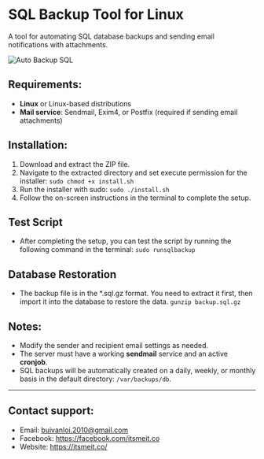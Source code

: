 # SQL Backup Tool for Linux
A tool for automating SQL database backups and sending email notifications with attachments.

![Auto Backup SQL](https://itsmeit.co/wp-content/uploads/2025/01/auto-sql-backups.png)

## Requirements:
- **Linux** or Linux-based distributions
- **Mail service**: Sendmail, Exim4, or Postfix (required if sending email attachments)

## Installation:

1. Download and extract the ZIP file.
2. Navigate to the extracted directory and set execute permission for the installer:
   `sudo chmod +x install.sh`
3. Run the installer with sudo: `sudo ./install.sh`
4. Follow the on-screen instructions in the terminal to complete the setup.

## Test Script
- After completing the setup, you can test the script by running the following command in the terminal:
  `sudo runsqlbackup`

## Database Restoration
- The backup file is in the *.sql.gz format. You need to extract it first, then import it into the database to restore the data.
  `gunzip backup.sql.gz`

## Notes:
- Modify the sender and recipient email settings as needed.
- The server must have a working **sendmail** service and an active **cronjob**.
- SQL backups will be automatically created on a daily, weekly, or monthly basis in the default directory: `/var/backups/db`.

---
## Contact support: 
- Email: buivanloi.2010@gmail.com
- Facebook: https://facebook.com/itsmeit.co
- Website: https://itsmeit.co/
